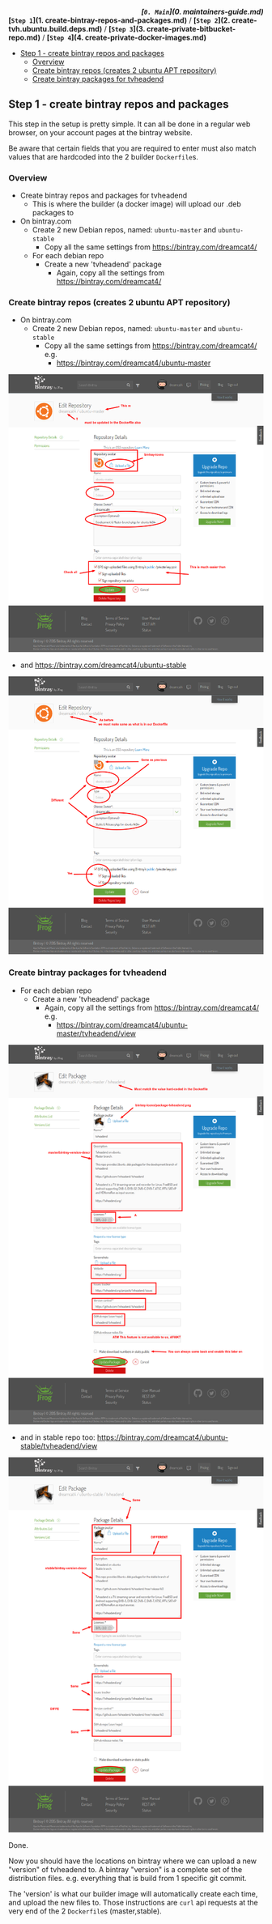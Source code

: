 ***<div align=right>[`0. Main`](0. maintainers-guide.md)</div>***
**[`Step 1`](1. create-bintray-repos-and-packages.md)** / **[`Step 2`](2. create-tvh.ubuntu.build.deps.md)** / **[`Step 3`](3. create-private-bitbucket-repo.md)** / **[`Step 4`](4. create-private-docker-images.md)**

<!-- START doctoc generated TOC please keep comment here to allow auto update -->
<!-- DON'T EDIT THIS SECTION, INSTEAD RE-RUN doctoc TO UPDATE -->
 

- [Step 1 - create bintray repos and packages](#step-1---create-bintray-repos-and-packages)
  - [Overview](#overview)
  - [Create bintray repos (creates 2 ubuntu APT repository)](#create-bintray-repos-creates-2-ubuntu-apt-repository)
  - [Create bintray packages for tvheadend](#create-bintray-packages-for-tvheadend)

<!-- END doctoc generated TOC please keep comment here to allow auto update -->

## Step 1 - create bintray repos and packages

This step in the setup is pretty simple. It can all be done in a regular web browser, on your account pages at the bintray website.

Be aware that certain fields that you are required to enter must also match values that are hardcoded into the 2 builder `Dockerfile`s.

### Overview

* Create bintray repos and packages for tvheadend
  * This is where the builder (a docker image) will upload our .deb packages to
* On bintray.com
  * Create 2 new Debian repos, named: `ubuntu-master` and `ubuntu-stable`
    * Copy all the same settings from https://bintray.com/dreamcat4/
  * For each debian repo
    * Create a new 'tvheadend' package
      * Again, copy all the settings from https://bintray.com/dreamcat4/

### Create bintray repos (creates 2 ubuntu APT repository)

* On bintray.com
  * Create 2 new Debian repos, named: `ubuntu-master` and `ubuntu-stable`
    * Copy all the same settings from https://bintray.com/dreamcat4/ e.g.
      * https://bintray.com/dreamcat4/ubuntu-master

![Bintray - New repo 'ubuntu-master'](_img/bt-new-repo-ubuntu-master.png)

  * and https://bintray.com/dreamcat4/ubuntu-stable

![Bintray - New repo 'ubuntu-stable'](_img/bt-new-repo-ubuntu-stable.png)

### Create bintray packages for tvheadend

  * For each debian repo
    * Create a new 'tvheadend' package
      * Again, copy all the settings from https://bintray.com/dreamcat4/ e.g.
        * https://bintray.com/dreamcat4/ubuntu-master/tvheadend/view

![Bintray - New package 'tvheadend'](_img/bt-new-package-tvheadend-master.png)

  * and in stable repo too: https://bintray.com/dreamcat4/ubuntu-stable/tvheadend/view

![Bintray - New package 'tvheadend'](_img/bt-new-package-tvheadend-stable.png)

Done.

Now you should have the locations on bintray where we can upload a new "version" of tvheadend to. A bintray "version" is a complete set of the distribution files. e.g. everything that is build from 1 specific git commit.

The 'version' is what our builder image will automatically create each time, and upload the new files to. Those instructions are `curl` api requests at the very end of the 2 `Dockerfile`s (master,stable).

